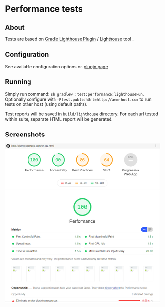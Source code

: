 # Performance tests

## About

Tests are based on [Gradle Lighthouse Plugin](https://github.com/Cognifide/gradle-lighthouse-plugin) / [Lighthouse](https://developers.google.com/web/tools/lighthouse/) tool .

## Configuration

See available configuration options on [plugin page](https://github.com/Cognifide/gradle-lighthouse-plugin#configuration).

## Running

Simply run command: `sh gradlew :test:performance:lighthouseRun`. 
Optionally configure with `-Ptest.publishUrl=http://aem-host.com` to run tests on other host (using default paths).

Test reports will be saved in `build/lighthouse` directory. 
For each url tested within suite, separate HTML report will be generated.

## Screenshots

![Lighthouse Report](docs/lighthouse-report.png)
